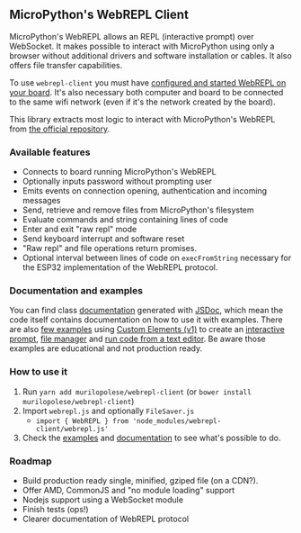## MicroPython's WebREPL Client

MicroPython's WebREPL allows an REPL (interactive prompt) over WebSocket. It makes possible to interact with MicroPython using only a browser without additional drivers and software installation or cables. It also offers file transfer capabilities.

To use `webrepl-client` you must have [configured and started WebREPL on your board](http://docs.micropython.org/en/latest/esp8266/tutorial/repl.html?highlight=webrepl#webrepl-a-prompt-over-wifi). It's also necessary both computer and board to be connected to the same wifi network (even if it's the network created by the board).

This library extracts most logic to interact with MicroPython's WebREPL from [the official repository](https://github.com/micropython/webrepl).

### Available features

- Connects to board running MicroPython's WebREPL
- Optionally inputs password without prompting user
- Emits events on connection opening, authentication and incoming messages
- Send, retrieve and remove files from MicroPython's filesystem
- Evaluate commands and string containing lines of code
- Enter and exit "raw repl" mode
- Send keyboard interrupt and software reset
- "Raw repl" and file operations return promises.
- Optional interval between lines of code on `execFromString` necessary for the ESP32 implementation of the WebREPL protocol.

### Documentation and examples

You can find class [documentation](https://murilopolese.github.io/webrepl-client/) generated with [JSDoc](http://usejsdoc.org/), which mean the code itself contains documentation on how to use it with examples. There are also [few examples](examples/) using [Custom Elements (v1)](https://developers.google.com/web/fundamentals/web-components/customelements) to create an [interactive prompt](examples/interactive-prompt.html), [file manager](examples/file-manager.html) and [run code from a text editor](examples/text-editor.html). Be aware those examples are educational and not production ready.


### How to use it

1. Run `yarn add murilopolese/webrepl-client` (or `bower install murilopolese/webrepl-client`)
1. Import `webrepl.js` and optionally `FileSaver.js`
    - `import { WebREPL } from 'node_modules/webrepl-client/webrepl.js'`
1. Check the [examples](examples/) and [documentation](https://murilopolese.github.io/webrepl-client/) to see what's possible to do.

### Roadmap

- Build production ready single, minified, gziped file (on a CDN?).
- Offer AMD, CommonJS and "no module loading" support
- Nodejs support using a WebSocket module
- Finish tests (ops!)
- Clearer documentation of WebREPL protocol
